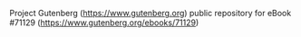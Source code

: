 Project Gutenberg (https://www.gutenberg.org) public repository for
eBook #71129 (https://www.gutenberg.org/ebooks/71129)
